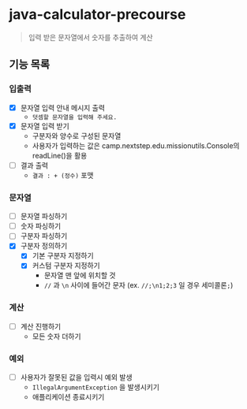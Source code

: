 # java-calculator-precourse

> 입력 받은 문자열에서 숫자를 추출하여 계산

## 기능 목록

### 입출력

- [x] 문자열 입력 안내 메시지 출력
  - `덧셈할 문자열을 입력해 주세요.`
- [x] 문자열 입력 받기
  - 구분자와 양수로 구성된 문자열
  - 사용자가 입력하는 값은 camp.nextstep.edu.missionutils.Console의 readLine()을 활용
- [ ] 결과 출력
  - `결과 : + (정수)` 포맷 

### 문자열 
- [ ] 문자열 파싱하기
- [ ] 숫자 파싱하기
- [ ] 구분자 파싱하기
- [x] 구분자 정의하기
  - [x] 기본 구분자 지정하기
  - [x] 커스텀 구분자 지정하기
    - 문자열 맨 앞에 위치할 것
    - `//` 과 `\n` 사이에 들어간 문자 (ex. `//;\n1;2;3` 일 경우 세미콜론`;`)
### 계산
- [ ] 계산 진행하기
  - 모든 숫자 더하기

### 예외
- [ ] 사용자가 잘못된 값을 입력시 예외 발생
  - `IllegalArgumentException` 을 발생시키기
  - 애플리케이션 종료시키기